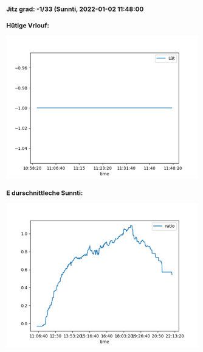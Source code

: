 ### Jitz grad: -1/33 (Sunnti, 2022-01-02 11:48:00

### Hütige Vrlouf:
![Graph](Today.png)

### E durschnittleche Sunnti:
![Graph](Sunnti.png)